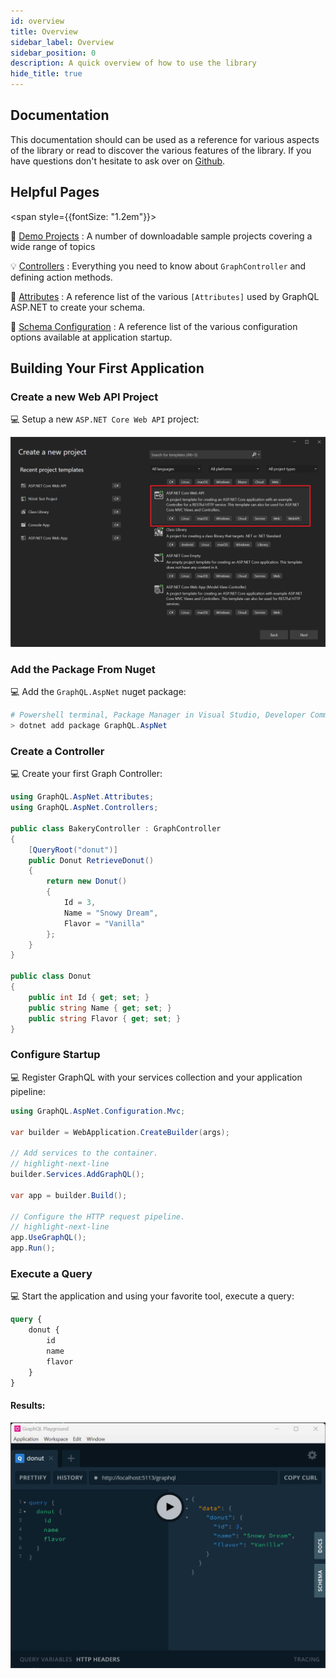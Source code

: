 ```yaml
---
id: overview
title: Overview
sidebar_label: Overview
sidebar_position: 0
description: A quick overview of how to use the library
hide_title: true
---
```


## Documentation

This documentation should can be used as a reference for various aspects of the library or read to discover the various features of the library.  If you have questions don't hesitate to ask over on [Github](https://github.com/graphql-aspnet/graphql-aspnet).



## Helpful Pages
<span style={{fontSize: "1.2em"}}> 

📌 [Demo Projects](../reference/demo-projects.md) : A number of downloadable sample projects covering a wide range of topics

💡 [Controllers](../controllers/actions.md) : Everything you need to know about `GraphController` and defining action methods.

📜 [Attributes](../reference/attributes.md) : A reference list of the various `[Attributes]` used by GraphQL ASP.NET to create your schema.

📐 [Schema Configuration](../reference/schema-configuration.md) : A reference list of the various configuration options available at application startup.
</span>

## Building Your First Application

### Create a new Web API Project
💻 Setup a new `ASP.NET Core Web API` project:

![web api project](../assets/create-new-web-api-project.png)

### Add the Package From Nuget
💻 Add the `GraphQL.AspNet` nuget package:

```powershell
# Powershell terminal, Package Manager in Visual Studio, Developer Command Prompt etc.
> dotnet add package GraphQL.AspNet
```

### Create a Controller

💻 Create your first Graph Controller:

```csharp  title="BakeryController.cs"
using GraphQL.AspNet.Attributes;
using GraphQL.AspNet.Controllers;

public class BakeryController : GraphController
{
    [QueryRoot("donut")]
    public Donut RetrieveDonut()
    {
        return new Donut()
        {
            Id = 3,
            Name = "Snowy Dream",
            Flavor = "Vanilla"
        };
    }
}

public class Donut
{
    public int Id { get; set; }
    public string Name { get; set; }
    public string Flavor { get; set; }
}
```


### Configure Startup

💻 Register GraphQL with your services collection and your application pipeline:

```csharp title="Program.cs"
using GraphQL.AspNet.Configuration.Mvc;

var builder = WebApplication.CreateBuilder(args);

// Add services to the container.
// highlight-next-line
builder.Services.AddGraphQL();

var app = builder.Build();

// Configure the HTTP request pipeline.
// highlight-next-line
app.UseGraphQL();
app.Run();
```


### Execute a Query

💻 Start the application and using your favorite tool, execute a query:

```graphql title="Sample Query"
query {
    donut {
        id
        name
        flavor
    }
}
```

#### Results:

![query results](../assets/overview-sample-query-results.png)